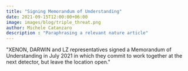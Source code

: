 ```yaml
---
title: "Signing Memorandum of Understanding"
date: 2021-09-15T12:00:00+06:00
image: images/blog/triple_threat.png
author: Michele Catanzaro
description : "Paraphrasing a relevant nature article"
---
```


"XENON, DARWIN and LZ representatives signed a Memorandum of Understanding in July 2021 in which they commit to work together at the next detector, but leave the location open."
